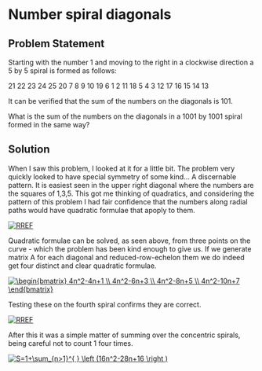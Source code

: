 # Number spiral diagonals

## Problem Statement

Starting with the number 1 and moving to the right in a clockwise direction a 5 by 5 spiral is formed as follows:

  21 22 23 24 25
  20  7  8  9 10
  19  6  1  2 11
  18  5  4  3 12
  17 16 15 14 13

It can be verified that the sum of the numbers on the diagonals is 101.

What is the sum of the numbers on the diagonals in a 1001 by 1001 spiral formed in the same way?

## Solution
When I saw this problem, I looked at it for a little bit. The problem very quickly looked to have special symmetry of some kind... A discernable pattern. It is easiest seen in the upper right diagonal where the numbers are the squares of 1,3,5. This got me thinking of quadratics, and considering the pattern of this problem I had fair confidence that the numbers along radial paths would have quadratic formulae that apoply to them.

<a href="https://github.com/AncientAbysswalker/Projekt-Euler/blob/master/Euler%20Projekt%20028%20-%20Number%20spiral%20diagonals/RREF.png" target="_blank"><img src="https://github.com/AncientAbysswalker/Projekt-Euler/blob/master/Euler%20Projekt%20028%20-%20Number%20spiral%20diagonals/RREF.png" title="RREF" /></a>

Quadratic formulae can be solved, as seen above, from three points on the curve - which the problem has been kind enough to give us. If we generate matrix A for each diagonal and reduced-row-echelon them we do indeed get four distinct and clear quadratic formulae.

<a href="https://www.codecogs.com/eqnedit.php?latex=\begin{bmatrix}&space;4n^2-4n&plus;1&space;\\&space;4n^2-6n&plus;3&space;\\&space;4n^2-8n&plus;5&space;\\&space;4n^2-10n&plus;7&space;\end{bmatrix}" target="_blank"><img src="https://latex.codecogs.com/gif.latex?\begin{bmatrix}&space;4n^2-4n&plus;1&space;\\&space;4n^2-6n&plus;3&space;\\&space;4n^2-8n&plus;5&space;\\&space;4n^2-10n&plus;7&space;\end{bmatrix}" title="\begin{bmatrix} 4n^2-4n+1 \\ 4n^2-6n+3 \\ 4n^2-8n+5 \\ 4n^2-10n+7 \end{bmatrix}" /></a>

Testing these on the fourth spiral confirms they are correct.

<a href="https://github.com/AncientAbysswalker/Projekt-Euler/blob/master/Euler%20Projekt%20028%20-%20Number%20spiral%20diagonals/Spiral.png" target="_blank"><img src="https://github.com/AncientAbysswalker/Projekt-Euler/blob/master/Euler%20Projekt%20028%20-%20Number%20spiral%20diagonals/Spiral.png" title="RREF" /></a>

After this it was a simple matter of summing over the concentric spirals, being careful not to count 1 four times.

<a href="https://www.codecogs.com/eqnedit.php?latex=S=1&plus;\sum_{n>1}^{&space;}&space;\left&space;(16n^2-28n&plus;16&space;\right&space;)" target="_blank"><img src="https://latex.codecogs.com/gif.latex?S=1&plus;\sum_{n>1}^{&space;}&space;\left&space;(16n^2-28n&plus;16&space;\right&space;)" title="S=1+\sum_{n>1}^{ } \left (16n^2-28n+16 \right )" /></a>
